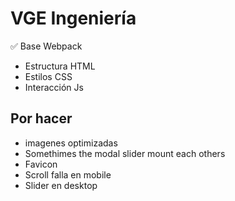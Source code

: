 # VGE Ingeniería

✅ Base Webpack

- Estructura HTML
- Estilos CSS
- Interacción Js

## Por hacer

- imagenes optimizadas
- Somethimes the modal slider mount each others
- Favicon
- Scroll falla en mobile
- Slider en desktop
